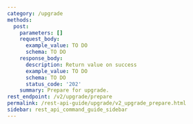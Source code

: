 ```yaml
---
category: /upgrade
methods:
  post:
    parameters: []
    request_body:
      example_value: TO DO
      schema: TO DO
    response_body:
      description: Return value on success
      example_value: TO DO
      schema: TO DO
      status_code: '202'
    summary: Prepare for upgrade.
rest_endpoint: /v2/upgrade/prepare
permalink: /rest-api-guide/upgrade/v2_upgrade_prepare.html
sidebar: rest_api_command_guide_sidebar
---
```

